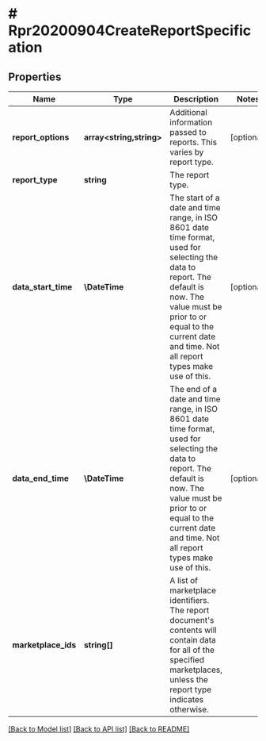 # # Rpr20200904CreateReportSpecification

## Properties

Name | Type | Description | Notes
------------ | ------------- | ------------- | -------------
**report_options** | **array<string,string>** | Additional information passed to reports. This varies by report type. | [optional]
**report_type** | **string** | The report type. |
**data_start_time** | **\DateTime** | The start of a date and time range, in ISO 8601 date time format, used for selecting the data to report. The default is now. The value must be prior to or equal to the current date and time. Not all report types make use of this. | [optional]
**data_end_time** | **\DateTime** | The end of a date and time range, in ISO 8601 date time format, used for selecting the data to report. The default is now. The value must be prior to or equal to the current date and time. Not all report types make use of this. | [optional]
**marketplace_ids** | **string[]** | A list of marketplace identifiers. The report document&#39;s contents will contain data for all of the specified marketplaces, unless the report type indicates otherwise. |

[[Back to Model list]](../../README.md#models) [[Back to API list]](../../README.md#endpoints) [[Back to README]](../../README.md)

